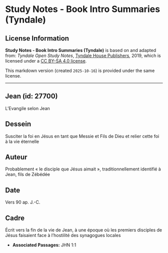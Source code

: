 # Study Notes - Book Intro Summaries (Tyndale)

## License Information

**Study Notes - Book Intro Summaries (Tyndale)** is based on and adapted from: _Tyndale Open Study Notes_, [Tyndale House Publishers](https://tyndaleopenresources.com/), 2019, which is licensed under a [CC BY-SA 4.0 license](https://creativecommons.org/licenses/by-sa/4.0/legalcode.en).

This markdown version (created `2025-10-16`) is provided under the same license.



--------------------------------

## Jean (id: 27700)

L’Evangile selon Jean

Dessein
-------

Susciter la foi en Jésus en tant que Messie et Fils de Dieu et relier cette foi à la vie éternelle

Auteur
------

Probablement « le disciple que Jésus aimait », traditionnellement identifié à Jean, fils de Zébédée

Date
----

Vers 90 ap. J.\-C.

Cadre
-----

Écrit vers la fin de la vie de Jean, à une époque où les premiers disciples de Jésus faisaient face à l’hostilité des synagogues locales

* **Associated Passages:** JHN 1:1

